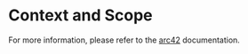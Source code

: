 # Context and Scope

For more information, please refer to the [arc42](https://docs.arc42.org/section-3/) documentation.
